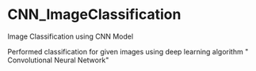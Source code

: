 # CNN_ImageClassification
Image Classification using CNN Model

Performed classification for given images using deep learning algorithm " Convolutional Neural Network"
